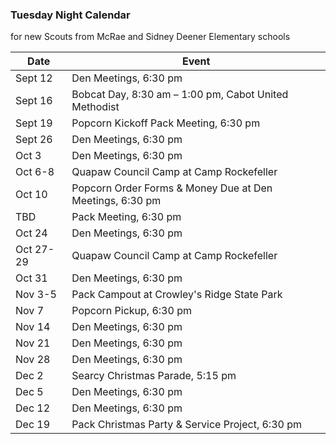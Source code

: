 ### Tuesday Night Calendar
for new Scouts from McRae and Sidney Deener Elementary schools 

Date  | Event 
----- | -----
Sept 12 | Den Meetings, 6:30 pm 
Sept 16 | Bobcat Day, 8:30 am – 1:00 pm, Cabot United Methodist 
Sept 19 | Popcorn Kickoff Pack Meeting, 6:30 pm
Sept 26 | Den Meetings, 6:30 pm
Oct 3 | Den Meetings, 6:30 pm
Oct 6-8 | Quapaw Council Camp at Camp Rockefeller
Oct 10 | Popcorn Order Forms & Money Due at Den Meetings, 6:30 pm
TBD | Pack Meeting, 6:30 pm
Oct 24 | Den Meetings, 6:30 pm
Oct 27-29 | Quapaw Council Camp at Camp Rockefeller
Oct 31 | Den Meetings, 6:30 pm
Nov 3-5 | Pack Campout at Crowley's Ridge State Park
Nov 7 | Popcorn Pickup, 6:30 pm
Nov 14 | Den Meetings, 6:30 pm
Nov 21 | Den Meetings, 6:30 pm
Nov 28 | Den Meetings, 6:30 pm
Dec 2 | Searcy Christmas Parade, 5:15 pm
Dec 5 | Den Meetings, 6:30 pm
Dec 12 | Den Meetings, 6:30 pm
Dec 19 | Pack Christmas Party & Service Project, 6:30 pm
